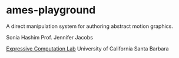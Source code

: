 # ames-playground

A direct manipulation system for authoring abstract motion graphics. 

Sonia Hashim
Prof. Jennifer Jacobs

[Expressive Computation Lab](https://ecl.mat.ucsb.edu/)
University of California Santa Barbara
